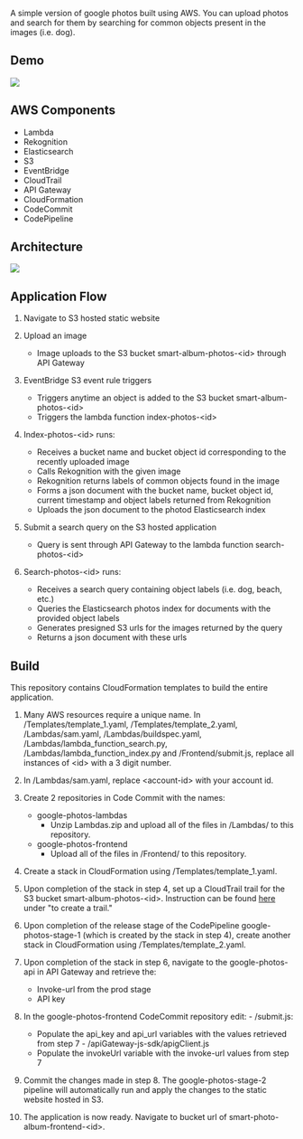 A simple version of google photos built using AWS. You can upload photos and search for them by searching for common objects present in the images (i.e. dog).

## Demo

![](https://imgur.com/Kv0nXcj.gif)

## AWS Components
-	Lambda 
-	Rekognition
-	Elasticsearch
-	S3
-	EventBridge
-	CloudTrail
-	API Gateway
-	CloudFormation
-	CodeCommit
-	CodePipeline

## Architecture
![](https://imgur.com/D4pWWWO.jpg)


## Application Flow

1.	Navigate to S3 hosted static website
  
2.	Upload an image
    - Image uploads to the S3 bucket smart-album-photos-\<id> through API Gateway
  
3.	EventBridge S3 event rule triggers
    - Triggers anytime an object is added to the S3 bucket smart-album-photos-\<id>
    - Triggers the lambda function index-photos-\<id>

4.	Index-photos-\<id> runs: 
    - Receives a bucket name and bucket object id corresponding to the recently uploaded image
    - Calls Rekognition with the given image
    - Rekognition returns labels of common objects found in the image
    - Forms a json document with the bucket name, bucket object id, current timestamp and object labels returned from Rekognition
    - Uploads the json document to the photod Elasticsearch index

5.	Submit a search query on the S3 hosted application
    - Query is sent through API Gateway to the lambda function search-photos-\<id>
  
6.	Search-photos-\<id> runs:
    - Receives a search query containing object labels (i.e. dog, beach, etc.)
    - Queries the Elasticsearch photos index for documents with the provided object labels
    - Generates presigned S3 urls for the images returned by the query
    - Returns a json document with these urls

  
## Build
  
  This repository contains CloudFormation templates to build the entire application. 
  
  1. Many AWS resources require a unique name. In /Templates/template_1.yaml, /Templates/template_2.yaml, /Lambdas/sam.yaml, /Lambdas/buildspec.yaml, /Lambdas/lambda_function_search.py, /Lambdas/lambda_function_index.py and /Frontend/submit.js, replace all instances of \<id> with a 3 digit number.
  
  2. In /Lambdas/sam.yaml, replace \<account-id> with your account id.
  
  3. Create 2 repositories in Code Commit with the names:
      - google-photos-lambdas
          - Unzip Lambdas.zip and upload all of the files in /Lambdas/ to this repository.
      - google-photos-frontend
          - Upload all of the files in /Frontend/ to this repository.
 
  4. Create a stack in CloudFormation using /Templates/template_1.yaml.
  
  5. Upon completion of the stack in step 4, set up a CloudTrail trail for the S3 bucket smart-album-photos-\<id>. Instruction can be found [here](https://docs.aws.amazon.com/codepipeline/latest/userguide/create-cloudtrail-S3-source-console.html) under "to create a trail."
  
  6. Upon completion of the release stage of the CodePipeline google-photos-stage-1 (which is created by the stack in step 4), create another stack in CloudFormation using /Templates/template_2.yaml.
  
  7. Upon completion of the stack in step 6, navigate to the google-photos-api in API Gateway and retrieve the: 
      - Invoke-url from the prod stage
      - API key
  
  8. In the google-photos-frontend CodeCommit repository edit:
    - /submit.js: 
      - Populate the api_key and api_url variables with the values retrieved from step 7
    - /apiGateway-js-sdk/apigClient.js
      - Populate the invokeUrl variable with the invoke-url values from step 7
  
  9. Commit the changes made in step 8. The google-photos-stage-2 pipeline will automatically run and apply the changes to the static website hosted in S3.
  
  10. The application is now ready. Navigate to bucket url of smart-photo-album-frontend-\<id>.
    
  

